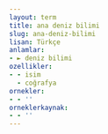 ```yaml
---
layout: term
title: ana deniz bilimi
slug: ana-deniz-bilimi
lisan: Türkçe
anlamlar:
- ► deniz bilimi
ozellikler:
- - isim
  - coğrafya
ornekler:
- - ''
orneklerkaynak:
- - ''
---
```

